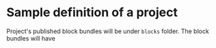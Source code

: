 # Sample definition of a project


Project's published block bundles will be under `blocks` folder.
The block bundles will have 
